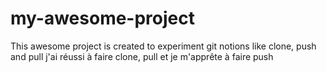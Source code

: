 # my-awesome-project
This awesome project is created to experiment git notions like clone, push and pull
j'ai réussi à faire clone, pull et je m'apprête à faire push
